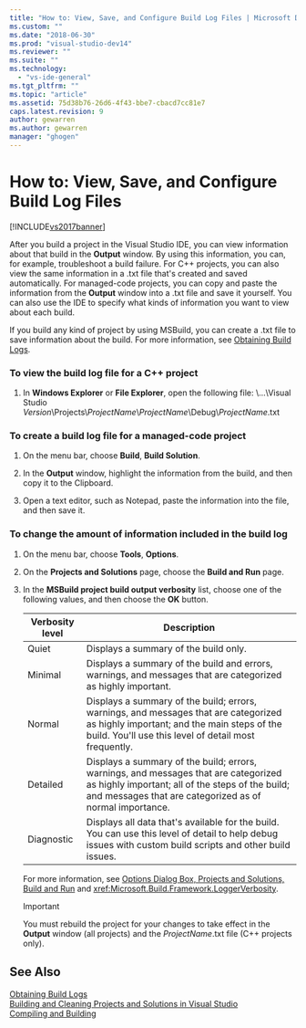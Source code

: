 ```yaml
---
title: "How to: View, Save, and Configure Build Log Files | Microsoft Docs"
ms.custom: ""
ms.date: "2018-06-30"
ms.prod: "visual-studio-dev14"
ms.reviewer: ""
ms.suite: ""
ms.technology: 
  - "vs-ide-general"
ms.tgt_pltfrm: ""
ms.topic: "article"
ms.assetid: 75d38b76-26d6-4f43-bbe7-cbacd7cc81e7
caps.latest.revision: 9
author: gewarren
ms.author: gewarren
manager: "ghogen"
---
```

# How to: View, Save, and Configure Build Log Files
[!INCLUDE[vs2017banner](../includes/vs2017banner.md)]

After you build a project in the Visual Studio IDE, you can view information about that build in the **Output** window. By using this information, you can, for example, troubleshoot a build failure. For C++ projects, you can also view the same information in a .txt file that's created and saved automatically. For managed-code projects, you can copy and paste the information from the **Output** window into a .txt file and save it yourself. You can also use the IDE to specify what kinds of information you want to view about each build.  
  
 If you build any kind of project by using MSBuild, you can create a .txt file to save information about the build. For more information, see [Obtaining Build Logs](../msbuild/obtaining-build-logs-with-msbuild.md).  
  
### To view the build log file for a C++ project  
  
1.  In **Windows Explorer** or **File Explorer**, open the following file: \\...\Visual Studio *Version*\Projects\\*ProjectName*\\*ProjectName*\Debug\\*ProjectName*.txt  
  
### To create a build log file for a managed-code project  
  
1.  On the menu bar, choose **Build**, **Build Solution**.  
  
2.  In the **Output** window, highlight the information from the build, and then copy it to the Clipboard.  
  
3.  Open a text editor, such as Notepad, paste the information into the file, and then save it.  
  
### To change the amount of information included in the build log  
  
1.  On the menu bar, choose **Tools**, **Options**.  
  
2.  On the **Projects and Solutions** page, choose the **Build and Run** page.  
  
3.  In the **MSBuild project build output verbosity** list, choose one of the following values, and then choose the **OK** button.  
  
    |Verbosity level|Description|  
    |---------------------|-----------------|  
    |Quiet|Displays a summary of the build only.|  
    |Minimal|Displays a summary of the build and errors, warnings, and messages that are categorized as highly important.|  
    |Normal|Displays a summary of the build; errors, warnings, and messages that are categorized as highly important; and the main steps of the build. You'll use this level of detail most frequently.|  
    |Detailed|Displays a summary of the build; errors, warnings, and messages that are categorized as highly important; all of the steps of the build; and messages that are categorized as of normal importance.|  
    |Diagnostic|Displays all data that's available for the build. You can use this level of detail to help debug issues with custom build scripts and other build issues.|  
  
     For more information, see [Options Dialog Box,  Projects and Solutions, Build and Run](../ide/reference/options-dialog-box-projects-and-solutions-build-and-run.md) and <xref:Microsoft.Build.Framework.LoggerVerbosity>.  
  
    > [!IMPORTANT]
    >  You must rebuild the project for your changes to take effect in the **Output** window (all projects) and the *ProjectName*.txt file (C++ projects only).  
  
## See Also  
 [Obtaining Build Logs](../msbuild/obtaining-build-logs-with-msbuild.md)   
 [Building and Cleaning Projects and Solutions in Visual Studio](../ide/building-and-cleaning-projects-and-solutions-in-visual-studio.md)   
 [Compiling and Building](../ide/compiling-and-building-in-visual-studio.md)



